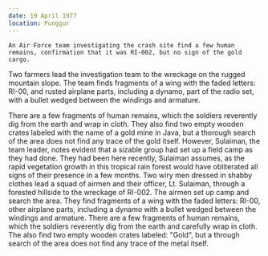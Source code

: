 ```yaml
---
date: 19 April 1977
location: Punggur
---
```


```synopsis
An Air Force team investigating the crash site find a few human remains, confirmation that it was RI-002, but no sign of the gold cargo. 
```



Two farmers lead the investigation team to the wreckage on the rugged mountain slope. The team finds fragments
of a wing with the faded letters: RI-00, and rusted airplane parts, including
a dynamo, part of the radio set, with a bullet wedged between the windings and armature. 

There
are a few fragments of human remains, which the soldiers reverently dig
from the earth and wrap in cloth. They also find two empty
wooden crates labeled with the name of a gold mine in Java, but a thorough search of the area does not
find any trace of the gold itself. However, Sulaiman, the team leader, notes evident that a sizable group had set up a field camp as they had done. They had been here recently, Sulaiman assumes, as the rapid vegetation growth in this tropical rain forest would have obliterated all signs of their presence in a few months.  Two wiry men dressed in shabby clothes lead a squad of airmen and their
officer, Lt. Sulaiman, through a forested hillside to the wreckage of
RI-002. The airmen set up camp and search the area. They find fragments
of a wing with the faded letters: RI-00, other airplane parts, including
a dynamo with a bullet wedged between the windings and armature. There
are a few fragments of human remains, which the soldiers reverently dig
from the earth and carefully wrap in cloth. The also find two empty
wooden crates labeled: "Gold", but a through search of the area does not
find any trace of the metal itself.